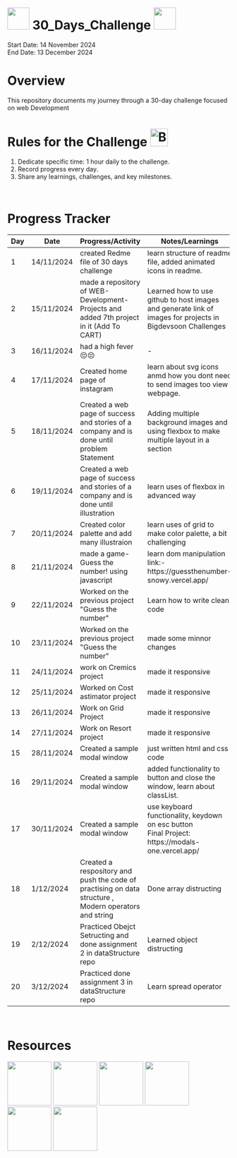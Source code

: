 # <img src="https://user-images.githubusercontent.com/74038190/213844263-a8897a51-32f4-4b3b-b5c2-e1528b89f6f3.png" width="50px" /> 30_Days_Challenge <img src="https://user-images.githubusercontent.com/74038190/213844263-a8897a51-32f4-4b3b-b5c2-e1528b89f6f3.png" width="50px" />

Start Date: 14 November 2024
<br>
End Date: 13 December 2024
<br>

# Overview
This repository documents my journey through a 30-day challenge focused on web Development
<br>

# Rules for the Challenge <img src="https://user-images.githubusercontent.com/74038190/216122069-5b8169d7-1d8e-4a13-b245-a8e4176c99f8.png" alt="Bullseye" width="40" />
1. Dedicate specific time: 1 hour daily to the challenge.
2. Record progress every day.
3. Share any learnings, challenges, and key milestones.
<br>

# Progress Tracker

<table>
  <thead>
    <tr>
      <th>Day</th>
      <th>Date</th>
      <th>Progress/Activity</th>
      <th>Notes/Learnings</th>
    </tr>
  </thead>
  <tbody>
    <tr>
      <td>1</td>
      <td>14/11/2024</td>
      <td>created Redme file of 30 days challenge</td>
      <td>learn structure of readme file, added animated icons in readme.</td>
    </tr>
    <tr>
      <td>2</td>
      <td>15/11/2024</td>
      <td>made a repository of WEB-Development-Projects and added 7th project in it (Add To CART)</td>
      <td>Learned how to use github to host images and generate link of images for projects in Bigdevsoon Challenges</td>
    </tr>
    <tr>
      <td>3</td>
      <td>16/11/2024</td>
      <td>had a high fever 😔😔</td>
      <td>-</td>
    </tr>
    <tr>
      <td>4</td>
      <td>17/11/2024</td>
      <td>Created home page of instagram</td>
      <td>learn about svg icons anmd how you dont need to send images too view webpage.</td>
    </tr>
    <tr>
      <td>5</td>
      <td>18/11/2024</td>
      <td>Created a web page of success and stories of a company and is done until problem Statement</td>
      <td>Adding multiple background images and using flexbox to make multiple layout in a section</td>
    </tr>
    <tr>
      <td>6</td>
      <td>19/11/2024</td>
      <td>Created a web page of success and stories of a company and is done until illustration</td>
      <td>learn uses of flexbox in advanced way</td>
    </tr>
     <tr>
      <td>7</td>
      <td>20/11/2024</td>
      <td>Created color palette and add many illustraion </td>
      <td>learn uses of grid to make color palette, a bit challenging</td>
    </tr>
     <tr>
      <td>8</td>
      <td>21/11/2024</td>
      <td>made a game- Guess the number! using javascript </td>
      <td>learn dom manipulation 
        <br>link:- https://guessthenumber-snowy.vercel.app/
      </td>
    </tr>
     <tr>
      <td>9</td>
      <td>22/11/2024</td>
      <td>Worked on the previous project "Guess the number"</td>
      <td>Learn how to write clean code</td>
    </tr>
    <tr>
      <td>10</td>
      <td>23/11/2024</td>
      <td>Worked on the previous project "Guess the number"</td>
      <td>made some minnor changes</td>
    </tr>
    <tr>
      <td>11</td>
      <td>24/11/2024</td>
      <td>work on Cremics project</td>
      <td>made it responsive</td>
    </tr>
    <tr>
      <td>12</td>
      <td>25/11/2024</td>
      <td>Worked on Cost astimator project</td>
      <td>made it responsive</td>
    </tr>
    <tr>
      <td>13</td>
      <td>26/11/2024</td>
      <td>Work on Grid Project</td>
      <td>made it responsive</td>
    </tr>
    <tr>
      <td>14</td>
      <td>27/11/2024</td>
      <td>Work on Resort project</td>
      <td>made it responsive</td>
    </tr>
    <tr>
      <td>15</td>
      <td>28/11/2024</td>
      <td>Created a sample modal window</td>
      <td>just written html and css code</td>
    </tr>
    <tr>
      <td>16</td>
      <td>29/11/2024</td>
      <td>Created a sample modal window</td>
      <td>added functionality to button and close the window, learn about classList.</td>
    </tr>
    <tr>
      <td>17</td>
      <td>30/11/2024</td>
      <td>Created a sample modal window</td>
      <td>use keyboard functionality, keydown on esc button
      <br> Final Project: https://modals-one.vercel.app/</td>
    </tr>
     <tr>
      <td>18</td>
      <td>1/12/2024</td>
      <td>Created a respository and push the code of practising on data structure , Modern operators and string</td>
      <td>Done array distructing</td>
    </tr>
    <tr>
      <td>19</td>
      <td>2/12/2024</td>
      <td>Practiced Obejct Setructing and done assignment 2 in dataStructure repo</td>
      <td>Learned object distructing</td>
    </tr>
    <tr>
      <td>20</td>
      <td>3/12/2024</td>
      <td>Practiced done assignment 3 in dataStructure repo</td>
      <td>Learn spread operator</td>
    </tr>
  </tbody>
</table>

<br>

# Resources

<p>
<img src="https://user-images.githubusercontent.com/74038190/212257468-1e9a91f1-b626-4baa-b15d-5c385dfa7ed2.gif" width="100">
<img src="https://user-images.githubusercontent.com/74038190/212257465-7ce8d493-cac5-494e-982a-5a9deb852c4b.gif" width="100">
<img src="https://user-images.githubusercontent.com/74038190/212281775-b468df30-4edc-4bf8-a4ee-f52e1aaddc86.gif" width="100">
<img src="https://github.com/Anmol-Baranwal/Cool-GIFs-For-GitHub/assets/74038190/29fd6286-4e7b-4d6c-818f-c4765d5e39a9" width="100">
<img src="https://github.com/Anmol-Baranwal/Cool-GIFs-For-GitHub/assets/74038190/67f477ed-6624-42da-99f0-1a7b1a16eecb" width="100">
<img src="https://user-images.githubusercontent.com/74038190/212257454-16e3712e-945a-4ca2-b238-408ad0bf87e6.gif" width="100"></p>




